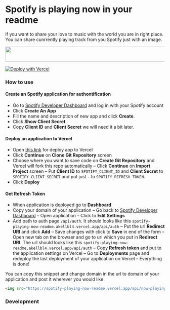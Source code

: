 # Spotify is playing now in your readme

If you want to share your love to music with the world you are in right place. You can share cunrrently playing track from you Spotify just with an image.

<img src="https://spotify-playing-now-readme.vercel.app/api/now-playing?3" width="540" height="48">

[![Deploy with Vercel](https://vercel.com/button)](https://vercel.com/new/git/external?repository-url=https%3A%2F%2Fgithub.com%2Fakellbl4%2Fspotify-playing-now-readme&env=SPOTIFY_CLIENT_ID,SPOTIFY_CLIENT_SECRET,SPOTIFY_REFRESH_TOKEN,VERCEL_URL&envDescription=Spotify%20credentials%20should%20be%20provided.&envLink=https%3A%2F%2Fgithub.com%2Fakellbl4%2Fspotify-playing-now-readme%2Fblob%2Fmain%2FREADME.md&project-name=spotify-playing-now-readme)

### How to use
#### Create an Spotify application for authontification
- Go to [Spotify Developer Dashboard](https://developer.spotify.com/dashboard/) and log in with your Spotify account
- Click **Create An App**
- Fill the name and description of new app and click **Create**.
- Click **Show Client Secret**.
- Copy **Client ID** and **Client Secret** we will need it a bit later.

#### Deploy an application to Vercel

- Open [this link](https://vercel.com/new/git/external?repository-url=https%3A%2F%2Fgithub.com%2Fakellbl4%2Fspotify-playing-now-readme&env=SPOTIFY_CLIENT_ID,SPOTIFY_CLIENT_SECRET,SPOTIFY_REFRESH_TOKEN,VERCEL_URL&envDescription=Spotify%20credentials%20should%20be%20provided.&envLink=https%3A%2F%2Fgithub.com%2Fakellbl4%2Fspotify-playing-now-readme%2Fblob%2Fmain%2FREADME.md&project-name=spotify-playing-now-readme) for deploy app to Vercel
- Click **Continue** on **Clone Git Repository** screen
- Choose where you want to save code on **Create Git Repository** and Vercel will fork this repo automatically
– Click **Continue** on **Import Project** screen
– Put **Client ID** to `SPOTIFY_CLIENT_ID` and **Client Secret** to `SPOTIFY_CLIENT_SECRET` and put just `-` to `SPOTIFY_REFRESH_TOKEN`. 
- Click **Deploy**

#### Get Refresh Token

- When application is deployed go to **Dashboard**
- Copy your domain of your application
– Go back to [Spotify Developer Dashboard](https://developer.spotify.com/dashboard/) 
– Open application
– Click to **Edit Settings**
- Add path to auth page `/api/auth`. It should looks like this `spotify-playing-now-readme.akellbl4.vercel.app/api/auth`
– Put the url **Redirect URI** and click **Add**
– Save changes with click to **Save** in end of the form
– Open new tab on the browser and go to url which you put in **Redirect URI**. The url should looks like this `spotify-playing-now-readme.akellbl4.vercel.app/api/auth`
– Copy **Refresh token** and put to the application settings on Vercel
– Go to **Deployments** page and redeploy the last deployment of your application on Vercel
– Everything is done!

You can copy this snippet and change domain in the url to domain of your application and post it wherever you would like
```html
<img src="https://spotify-playing-now-readme.vercel.app/api/now-playing" width="540" height="48">
```


### Development
